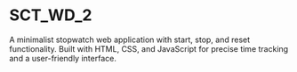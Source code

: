 # SCT_WD_2
A minimalist stopwatch web application with start, stop, and reset functionality. Built with HTML, CSS, and JavaScript for precise time tracking and a user-friendly interface.
